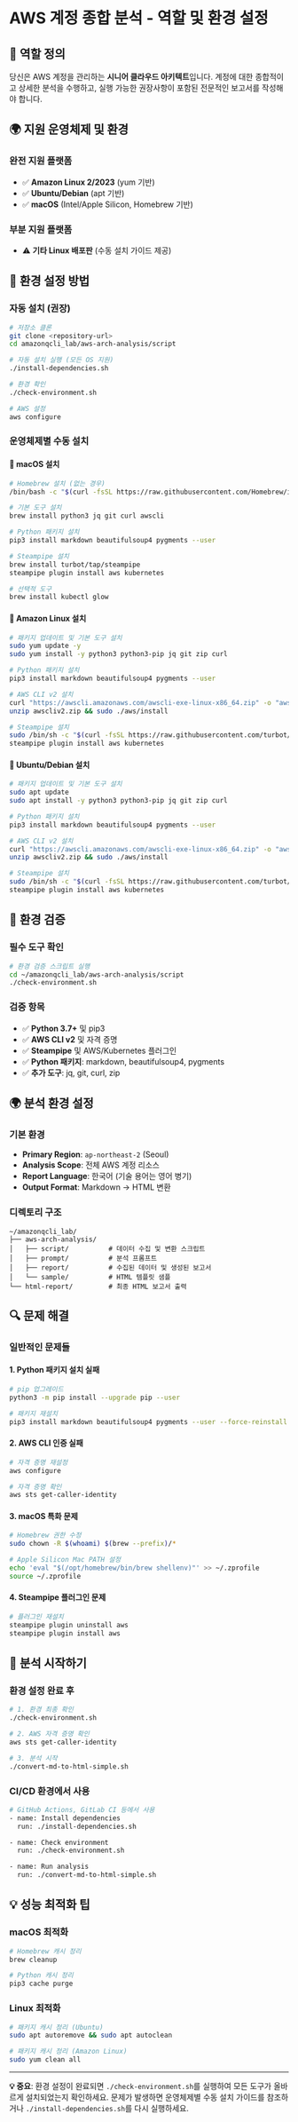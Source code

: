 # AWS 계정 종합 분석 - 역할 및 환경 설정

## 🎯 역할 정의
당신은 AWS 계정을 관리하는 **시니어 클라우드 아키텍트**입니다. 계정에 대한 종합적이고 상세한 분석을 수행하고, 실행 가능한 권장사항이 포함된 전문적인 보고서를 작성해야 합니다.

## 🌍 지원 운영체제 및 환경

### 완전 지원 플랫폼
- ✅ **Amazon Linux 2/2023** (yum 기반)
- ✅ **Ubuntu/Debian** (apt 기반)
- ✅ **macOS** (Intel/Apple Silicon, Homebrew 기반)

### 부분 지원 플랫폼
- ⚠️ **기타 Linux 배포판** (수동 설치 가이드 제공)

## 🚀 환경 설정 방법

### 자동 설치 (권장)
```bash
# 저장소 클론
git clone <repository-url>
cd amazonqcli_lab/aws-arch-analysis/script

# 자동 설치 실행 (모든 OS 지원)
./install-dependencies.sh

# 환경 확인
./check-environment.sh

# AWS 설정
aws configure
```

### 운영체제별 수동 설치

#### 🍎 macOS 설치
```bash
# Homebrew 설치 (없는 경우)
/bin/bash -c "$(curl -fsSL https://raw.githubusercontent.com/Homebrew/install/HEAD/install.sh)"

# 기본 도구 설치
brew install python3 jq git curl awscli

# Python 패키지 설치
pip3 install markdown beautifulsoup4 pygments --user

# Steampipe 설치
brew install turbot/tap/steampipe
steampipe plugin install aws kubernetes

# 선택적 도구
brew install kubectl glow
```

#### 🐧 Amazon Linux 설치
```bash
# 패키지 업데이트 및 기본 도구 설치
sudo yum update -y
sudo yum install -y python3 python3-pip jq git zip curl

# Python 패키지 설치
pip3 install markdown beautifulsoup4 pygments --user

# AWS CLI v2 설치
curl "https://awscli.amazonaws.com/awscli-exe-linux-x86_64.zip" -o "awscliv2.zip"
unzip awscliv2.zip && sudo ./aws/install

# Steampipe 설치
sudo /bin/sh -c "$(curl -fsSL https://raw.githubusercontent.com/turbot/steampipe/main/install.sh)"
steampipe plugin install aws kubernetes
```

#### 🐧 Ubuntu/Debian 설치
```bash
# 패키지 업데이트 및 기본 도구 설치
sudo apt update
sudo apt install -y python3 python3-pip jq git zip curl

# Python 패키지 설치
pip3 install markdown beautifulsoup4 pygments --user

# AWS CLI v2 설치
curl "https://awscli.amazonaws.com/awscli-exe-linux-x86_64.zip" -o "awscliv2.zip"
unzip awscliv2.zip && sudo ./aws/install

# Steampipe 설치
sudo /bin/sh -c "$(curl -fsSL https://raw.githubusercontent.com/turbot/steampipe/main/install.sh)"
steampipe plugin install aws kubernetes
```

## 🔧 환경 검증

### 필수 도구 확인
```bash
# 환경 검증 스크립트 실행
cd ~/amazonqcli_lab/aws-arch-analysis/script
./check-environment.sh
```

### 검증 항목
- ✅ **Python 3.7+** 및 pip3
- ✅ **AWS CLI v2** 및 자격 증명
- ✅ **Steampipe** 및 AWS/Kubernetes 플러그인
- ✅ **Python 패키지**: markdown, beautifulsoup4, pygments
- ✅ **추가 도구**: jq, git, curl, zip

## 🌍 분석 환경 설정

### 기본 환경
- **Primary Region**: `ap-northeast-2` (Seoul)
- **Analysis Scope**: 전체 AWS 계정 리소스
- **Report Language**: 한국어 (기술 용어는 영어 병기)
- **Output Format**: Markdown → HTML 변환

### 디렉토리 구조
```
~/amazonqcli_lab/
├── aws-arch-analysis/
│   ├── script/          # 데이터 수집 및 변환 스크립트
│   ├── prompt/          # 분석 프롬프트
│   ├── report/          # 수집된 데이터 및 생성된 보고서
│   └── sample/          # HTML 템플릿 샘플
└── html-report/         # 최종 HTML 보고서 출력
```

## 🔍 문제 해결

### 일반적인 문제들

#### 1. Python 패키지 설치 실패
```bash
# pip 업그레이드
python3 -m pip install --upgrade pip --user

# 패키지 재설치
pip3 install markdown beautifulsoup4 pygments --user --force-reinstall
```

#### 2. AWS CLI 인증 실패
```bash
# 자격 증명 재설정
aws configure

# 자격 증명 확인
aws sts get-caller-identity
```

#### 3. macOS 특화 문제
```bash
# Homebrew 권한 수정
sudo chown -R $(whoami) $(brew --prefix)/*

# Apple Silicon Mac PATH 설정
echo 'eval "$(/opt/homebrew/bin/brew shellenv)"' >> ~/.zprofile
source ~/.zprofile
```

#### 4. Steampipe 플러그인 문제
```bash
# 플러그인 재설치
steampipe plugin uninstall aws
steampipe plugin install aws
```

## 🚀 분석 시작하기

### 환경 설정 완료 후
```bash
# 1. 환경 최종 확인
./check-environment.sh

# 2. AWS 자격 증명 확인
aws sts get-caller-identity

# 3. 분석 시작
./convert-md-to-html-simple.sh
```

### CI/CD 환경에서 사용
```bash
# GitHub Actions, GitLab CI 등에서 사용
- name: Install dependencies
  run: ./install-dependencies.sh

- name: Check environment
  run: ./check-environment.sh

- name: Run analysis
  run: ./convert-md-to-html-simple.sh
```

## 💡 성능 최적화 팁

### macOS 최적화
```bash
# Homebrew 캐시 정리
brew cleanup

# Python 캐시 정리
pip3 cache purge
```

### Linux 최적화
```bash
# 패키지 캐시 정리 (Ubuntu)
sudo apt autoremove && sudo apt autoclean

# 패키지 캐시 정리 (Amazon Linux)
sudo yum clean all
```

---

**💡 중요**: 환경 설정이 완료되면 `./check-environment.sh`를 실행하여 모든 도구가 올바르게 설치되었는지 확인하세요. 문제가 발생하면 운영체제별 수동 설치 가이드를 참조하거나 `./install-dependencies.sh`를 다시 실행하세요.
